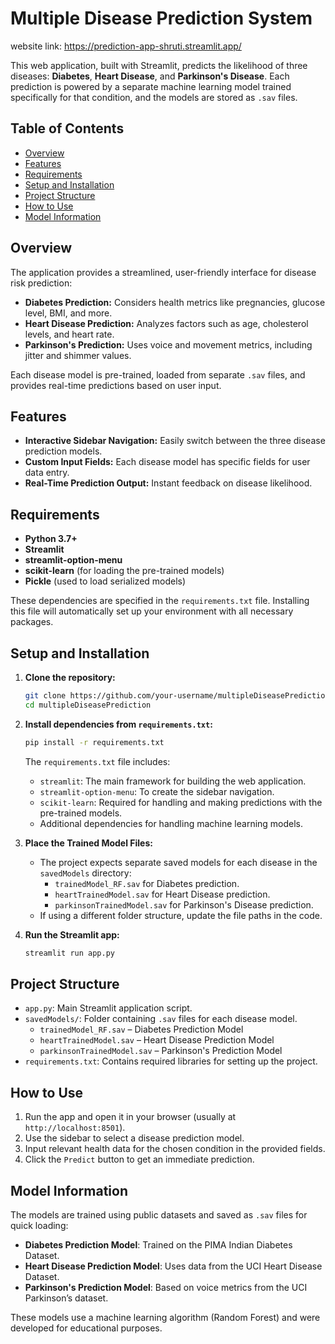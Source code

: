 
# Multiple Disease Prediction System
website link: https://prediction-app-shruti.streamlit.app/

This web application, built with Streamlit, predicts the likelihood of three diseases: **Diabetes**, **Heart Disease**, and **Parkinson's Disease**. Each prediction is powered by a separate machine learning model trained specifically for that condition, and the models are stored as `.sav` files.

## Table of Contents

- [Overview](#overview)
- [Features](#features)
- [Requirements](#requirements)
- [Setup and Installation](#setup-and-installation)
- [Project Structure](#project-structure)
- [How to Use](#how-to-use)
- [Model Information](#model-information)

## Overview

The application provides a streamlined, user-friendly interface for disease risk prediction:
- **Diabetes Prediction:** Considers health metrics like pregnancies, glucose level, BMI, and more.
- **Heart Disease Prediction:** Analyzes factors such as age, cholesterol levels, and heart rate.
- **Parkinson's Prediction:** Uses voice and movement metrics, including jitter and shimmer values.

Each disease model is pre-trained, loaded from separate `.sav` files, and provides real-time predictions based on user input.

## Features

- **Interactive Sidebar Navigation:** Easily switch between the three disease prediction models.
- **Custom Input Fields:** Each disease model has specific fields for user data entry.
- **Real-Time Prediction Output:** Instant feedback on disease likelihood.

## Requirements

- **Python 3.7+**
- **Streamlit**
- **streamlit-option-menu**
- **scikit-learn** (for loading the pre-trained models)
- **Pickle** (used to load serialized models)

These dependencies are specified in the `requirements.txt` file. Installing this file will automatically set up your environment with all necessary packages.

## Setup and Installation

1. **Clone the repository:**
    ```bash
    git clone https://github.com/your-username/multipleDiseasePrediction.git
    cd multipleDiseasePrediction
    ```

2. **Install dependencies from `requirements.txt`:**
    ```bash
    pip install -r requirements.txt
    ```

   The `requirements.txt` file includes:
   - `streamlit`: The main framework for building the web application.
   - `streamlit-option-menu`: To create the sidebar navigation.
   - `scikit-learn`: Required for handling and making predictions with the pre-trained models.
   - Additional dependencies for handling machine learning models.

3. **Place the Trained Model Files:**
   - The project expects separate saved models for each disease in the `savedModels` directory:
     - `trainedModel_RF.sav` for Diabetes prediction.
     - `heartTrainedModel.sav` for Heart Disease prediction.
     - `parkinsonTrainedModel.sav` for Parkinson's Disease prediction.
   - If using a different folder structure, update the file paths in the code.

4. **Run the Streamlit app:**
    ```bash
    streamlit run app.py
    ```

## Project Structure

- `app.py`: Main Streamlit application script.
- `savedModels/`: Folder containing `.sav` files for each disease model.
  - `trainedModel_RF.sav` – Diabetes Prediction Model
  - `heartTrainedModel.sav` – Heart Disease Prediction Model
  - `parkinsonTrainedModel.sav` – Parkinson's Prediction Model
- `requirements.txt`: Contains required libraries for setting up the project.

## How to Use

1. Run the app and open it in your browser (usually at `http://localhost:8501`).
2. Use the sidebar to select a disease prediction model.
3. Input relevant health data for the chosen condition in the provided fields.
4. Click the `Predict` button to get an immediate prediction.

## Model Information

The models are trained using public datasets and saved as `.sav` files for quick loading:
- **Diabetes Prediction Model**: Trained on the PIMA Indian Diabetes Dataset.
- **Heart Disease Prediction Model**: Uses data from the UCI Heart Disease Dataset.
- **Parkinson's Prediction Model**: Based on voice metrics from the UCI Parkinson’s dataset.

These models use a machine learning algorithm (Random Forest) and were developed for educational purposes.

